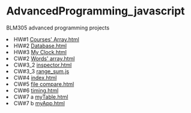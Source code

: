 # AdvancedProgramming_javascript
BLM305 advanced programming projects 

<li>
HW#1
<a href= "https://alaamarawi.github.io/AdvancedProgramming_javascript/HW1/Courses'%20Array.html">Courses' Array.html </a>
</li>
<li>
HW#2
<a href= "https://alaamarawi.github.io/AdvancedProgramming_javascript/HW2/Database.html">Database.html </a>
</li>
<li>
HW#3
<a href= "https://alaamarawi.github.io/AdvancedProgramming_javascript//HW3/My%20Clock.html">My Clock.html </a>
</li>
<li>
CW#2
<a href= "https://alaamarawi.github.io/AdvancedProgramming_javascript/CW2/Words'%20array.html">Words' array.html </a>
</li>
<li>
CW#3_2
<a href= "https://alaamarawi.github.io/AdvancedProgramming_javascript/CW3/2/inspector.html">inspector.html </a>
</li>
<li>
CW#3_3
<a href= "https://alaamarawi.github.io/AdvancedProgramming_javascript/CW3/3/range_sum.js">range_sum.js </a>
</li>
<li>
CW#4
<a href= "https://alaamarawi.github.io/AdvancedProgramming_javascript/CW4/index.html">index.html</a>
</li>
<li>
CW#5
<a href= "https://alaamarawi.github.io/AdvancedProgramming_javascript/CW5/file%20compare.html">file compare.html</a>
</li>
<li>
CW#6
<a href= "https://alaamarawi.github.io/AdvancedProgramming_javascript/CW6/timing.html">timing.html</a>
</li>
<li>
CW#7 a
<a href= "https://alaamarawi.github.io/AdvancedProgramming_javascript/CW7/myTable.html">myTable.html</a>
</li>
<li>
CW#7 b
<a href= "https://alaamarawi.github.io/AdvancedProgramming_javascript/CW7/myApp.html">myApp.html</a>
</li>
